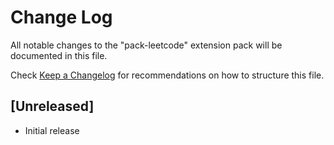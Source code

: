 # Change Log

All notable changes to the "pack-leetcode" extension pack will be documented in this file.

Check [Keep a Changelog](http://keepachangelog.com/) for recommendations on how to structure this file.

## [Unreleased]

- Initial release
